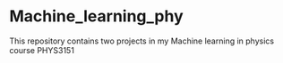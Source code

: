 # Machine_learning_phy
This repository contains two projects in my Machine learning in physics course PHYS3151
